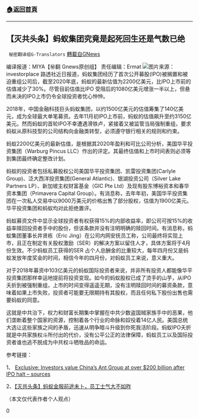 ###  [:house:返回首頁](https://github.com/ourhimalayas/txt)
---

## 【灭共头条】蚂蚁集团究竟是起死回生还是气数已绝
` 秘密翻译组G-Translators` [轉載自GNews](https://gnews.org/zh-hans/998735/)

编译报道：MIYA【㊙️翻 Gnews原创组】
责任编辑：Ermat
![]()![](https://gnews.org/wp-content/uploads/2021/03/Picture1-76.jpg)图片来源：investorplace
路透社近日报道，蚂蚁集团经历了首次公开募股(IPO)被搁置和被迫重组公司后，截至2020年底，蚂蚁的最新估值为2200亿美元，比IPO上市前的估值减少了30%。尽管目前估值比IPO 受阻后的1080亿美元增涨一半以上，但悬而未决的IPO上市仍令全球投资者忧心忡忡。

2018年，中国金融科技巨头蚂蚁集团，以约1500亿美元的估值筹集了140亿美元，成为全球最大单笔募资。去年11月初IPO上市前，蚂蚁的估值飙升至约3150亿美元。然而蚂蚁的首轮IPO不幸遭遇滑铁卢，紧接着又被监管当局强制重组，要求蚂蚁从原科技型的公司结构向金融类转型，必须遵守银行相关的规则和约束。

蚂蚁2200亿美元的最新估值，是根据其2020年盈利和可比公司分析，美国华平投资集团（Warburg Pincus LLC）作出的评定。其最终估值和上市时间表则必须等到集团最终确定整改计划。

蚂蚁的投资者包括私募股权公司美国华平投资集团、凯雷投资集团(Carlyle Group)、泛大西洋投资集团(General Atlantic)、银湖投资公司（Silver Lake Partners LP）、新加坡主权财富基金（GIC Pte Ltd）及现有股东博裕资本和春华资本集团（Primavera Capital Group）。有消息称，去年年初，美国华平投资集团在一次私人交易中以9000万美元的价格出售了部分股权，估值为1900亿美元。华平投资集团和蚂蚁均对此拒绝置评。

蚂蚁募资文件中显示全球投资者有权获得15%的内部收益率，即公司可按15%的收益率赎回投资者手中的股份，但该条款并没有注明明确的赎回时间。有消息称，蚂蚁集团董事长井贤栋（Eric Jing）在公司内网安抚员工称，公司最终将实现上市，且正在制定有关股权激励（SER）的解决方案以留住人才，具体方案将于4月份生效。不少蚂蚁员工获得的SER 占个人总酬金的比重较大，每年四月份又是蚂蚁发放年度奖金的时间，相信今年的四月份，对蚂蚁员工来说，意义重大。

对于2018年募资中103亿美元的蚂蚁国际投资者来说，并非所有投资人都能像华平投资集团那样幸运地提前将投资变现。如今的蚂蚁股权已成了烫手的山芋，从IPO夭折到被强制重组，上市的时间变得遥遥无期，没有注明赎回时间的募资条款，意味着如果上市失败，投资者可能要无限期持有其股权，而且任何私下股份出售也需要蚂蚁的同意。

这就是中共治下，权力和财富长期集中掌握在中共少数盗国贼家族手中的恶果，他们垄断着整个国家的资源，控制着各个行业的命脉和奴役着14亿人民。美国总统大选让这些家族之间的矛盾，迅速从明争暗斗升级到你死我活阶段。蚂蚁IPO夭折就是中共家族权斗所付出的代价，没有公平公正的法律保障，蚂蚁员工以及国际投资者谁也逃不脱成为中共权斗牺牲品的命运。

参考链接：

1、 [Exclusive: Investors value China’s Ant Group at over $200 billion after IPO halt – sources](https://www.reuters.com/article/us-china-ant-group-investors-exclusive/exclusive-investors-value-chinas-ant-group-at-over-200-billion-after-ipo-halt-sources-idUSKBN2B80JS)

2、[【灭共头条】蚂蚁金服前途未卜，员工士气大不如昨](https://gnews.org/zh-hans/944671/)

（本文仅代表作者个人观点）

0
